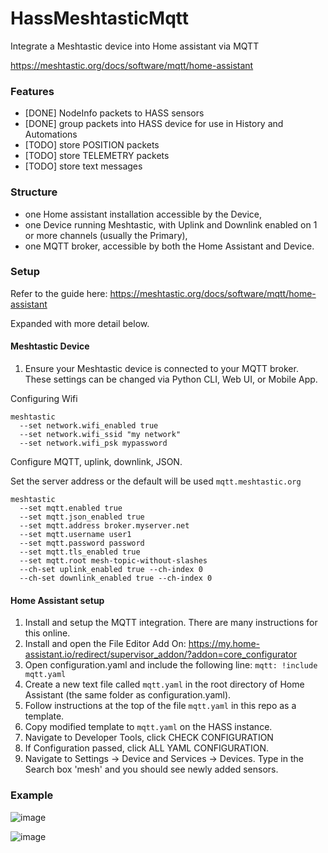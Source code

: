 # HassMeshtasticMqtt
Integrate a Meshtastic device into Home assistant via MQTT

https://meshtastic.org/docs/software/mqtt/home-assistant

### Features
* [DONE] NodeInfo packets to HASS sensors
* [DONE] group packets into HASS device for use in History and Automations
* [TODO] store POSITION packets
* [TODO] store TELEMETRY packets
* [TODO] store text messages

### Structure
* one Home assistant installation accessible by the Device,
* one Device running Meshtastic, with Uplink and Downlink enabled on 1 or more channels (usually the Primary),
* one MQTT broker, accessible by both the Home Assistant and Device.

### Setup
Refer to the guide here: https://meshtastic.org/docs/software/mqtt/home-assistant

Expanded with more detail below. 

#### Meshtastic Device 
1. Ensure your Meshtastic device is connected to your MQTT broker. These settings can be changed via Python CLI, Web UI, or Mobile App. 

Configuring Wifi

```
meshtastic
  --set network.wifi_enabled true
  --set network.wifi_ssid "my network"
  --set network.wifi_psk mypassword
```

Configure MQTT, uplink, downlink, JSON. 

Set the server address or the default will be used `mqtt.meshtastic.org`

```
meshtastic
  --set mqtt.enabled true
  --set mqtt.json_enabled true
  --set mqtt.address broker.myserver.net
  --set mqtt.username user1
  --set mqtt.password password
  --set mqtt.tls_enabled true
  --set mqtt.root mesh-topic-without-slashes
  --ch-set uplink_enabled true --ch-index 0
  --ch-set downlink_enabled true --ch-index 0
```
#### Home Assistant setup
1. Install and setup the MQTT integration. There are many instructions for this online.
1. Install and open the File Editor Add On: https://my.home-assistant.io/redirect/supervisor_addon/?addon=core_configurator
1. Open configuration.yaml and include the following line: `mqtt: !include mqtt.yaml`
1. Create a new text file called `mqtt.yaml` in the root directory of Home Assistant (the same folder as configuration.yaml).
1. Follow instructions at the top of the file `mqtt.yaml` in this repo as a template.
1. Copy modified template to `mqtt.yaml` on the HASS instance.
1. Navigate to Developer Tools, click CHECK CONFIGURATION
1. If Configuration passed, click ALL YAML CONFIGURATION.
1. Navigate to Settings -> Device and Services -> Devices.  Type in the Search box 'mesh' and you should see newly added sensors.

### Example

![image](https://github.com/tmarkson/HassMeshtasticMqtt/assets/896199/7eda4628-72c7-46e0-801d-bcd390874e5d)

![image](https://github.com/tmarkson/HassMeshtasticMqtt/assets/896199/d54c129d-2736-4d8c-87da-e35ea1b84f75)


